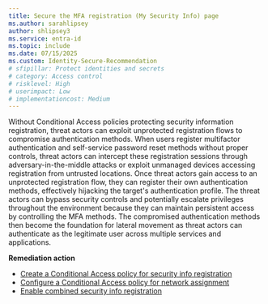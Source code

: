 ```yaml
---
title: Secure the MFA registration (My Security Info) page
ms.author: sarahlipsey
author: shlipsey3
ms.service: entra-id
ms.topic: include
ms.date: 07/15/2025
ms.custom: Identity-Secure-Recommendation
# sfipillar: Protect identities and secrets
# category: Access control
# risklevel: High
# userimpact: Low
# implementationcost: Medium
---
```

Without Conditional Access policies protecting security information registration, threat actors can exploit unprotected registration flows to compromise authentication methods. When users register multifactor authentication and self-service password reset methods without proper controls, threat actors can intercept these registration sessions through adversary-in-the-middle attacks or exploit unmanaged devices accessing registration from untrusted locations. Once threat actors gain access to an unprotected registration flow, they can register their own authentication methods, effectively hijacking the target's authentication profile. The threat actors can bypass security controls and potentially escalate privileges throughout the environment because they can maintain persistent access by controlling the MFA methods. The compromised authentication methods then become the foundation for lateral movement as threat actors can authenticate as the legitimate user across multiple services and applications.

**Remediation action**
- [Create a Conditional Access policy for security info registration](../../identity/conditional-access/policy-all-users-security-info-registration.md)
- [Configure a Conditional Access policy for network assignment](../../identity/conditional-access/concept-assignment-network.md)
- [Enable combined security info registration](../../identity/authentication/howto-registration-mfa-sspr-combined.md)